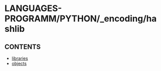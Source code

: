 # LANGUAGES-PROGRAMM/PYTHON/_encoding/hashlib

## CONTENTS  
*	[libraries](libraries.md)  
*	[objects](objects.md)  

